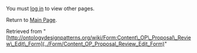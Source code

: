 You must [log in](http://ontologydesignpatterns.org/wiki/index.php?title=Special:UserLogin&returnto=Form:Content_OP_Proposal_Review_Edit_Form "Special:UserLogin") to view other pages.



Return to [Main Page](../Main_Page "Main Page").



Retrieved from "[http://ontologydesignpatterns.org/wiki/Form:Content\_OP\_Proposal\_Review\_Edit\_Form](../Form/Content_OP_Proposal_Review_Edit_Form)"